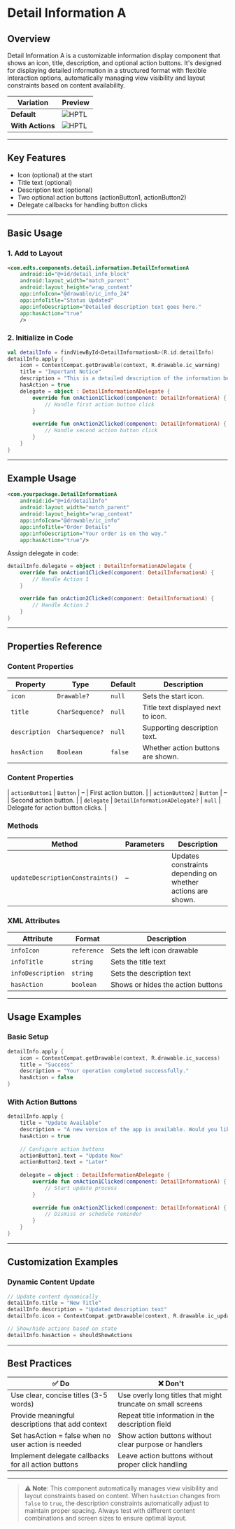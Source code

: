 # Detail Information A

## Overview
Detail Information A is a customizable information display component that shows an icon, title, description, and optional action buttons. It's designed for displaying detailed information in a structured format with flexible interaction options, automatically managing view visibility and layout constraints based on content availability.

| Variation | Preview                                                                                                                        |
| --------------- |--------------------------------------------------------------------------------------------------------------------------------|
| **Default** | ![HPTL](https://res.cloudinary.com/dpdbzlnhr/image/upload/c_scale,w_400/v1759229295/Screenshot_2025-09-30_at_17.47.46_vfop2v.png) |
| **With Actions** | ![HPTL](https://res.cloudinary.com/dpdbzlnhr/image/upload/c_scale,w_400/v1759229295/Screenshot_2025-09-30_at_17.47.58_iroouo.png)                                                                                                              |

---

## Key Features
- Icon (optional) at the start
- Title text (optional)
- Description text (optional)
- Two optional action buttons (actionButton1, actionButton2)
- Delegate callbacks for handling button clicks

---

## Basic Usage

### 1. Add to Layout
```xml
<com.edts.components.detail.information.DetailInformationA
    android:id="@+id/detail_info_block"
    android:layout_width="match_parent"
    android:layout_height="wrap_content"
    app:infoIcon="@drawable/ic_info_24"
    app:infoTitle="Status Updated"
    app:infoDescription="Detailed description text goes here."
    app:hasAction="true"
    />
```

### 2. Initialize in Code
```kotlin
val detailInfo = findViewById<DetailInformationA>(R.id.detailInfo)
detailInfo.apply {
    icon = ContextCompat.getDrawable(context, R.drawable.ic_warning)
    title = "Important Notice"
    description = "This is a detailed description of the information being displayed."
    hasAction = true
    delegate = object : DetailInformationADelegate {
        override fun onAction1Clicked(component: DetailInformationA) {
            // Handle first action button click
        }
        
        override fun onAction2Clicked(component: DetailInformationA) {
            // Handle second action button click
        }
    }
}
```

---

## Example Usage
```xml
<com.yourpackage.DetailInformationA
    android:id="@+id/detailInfo"
    android:layout_width="match_parent"
    android:layout_height="wrap_content"
    app:infoIcon="@drawable/ic_info"
    app:infoTitle="Order Details"
    app:infoDescription="Your order is on the way."
    app:hasAction="true"/>
```

Assign delegate in code:

```kotlin
detailInfo.delegate = object : DetailInformationADelegate {
    override fun onAction1Clicked(component: DetailInformationA) {
        // Handle Action 1
    }

    override fun onAction2Clicked(component: DetailInformationA) {
        // Handle Action 2
    }
}
```

---

## Properties Reference

### Content Properties

| Property        | Type                          | Default | Description                        |
| --------------- | ----------------------------- | ------- | ---------------------------------- |
| `icon`          | `Drawable?`                   | `null`  | Sets the start icon.               |
| `title`         | `CharSequence?`               | `null`  | Title text displayed next to icon. |
| `description`   | `CharSequence?`               | `null`  | Supporting description text.       |
| `hasAction`     | `Boolean`                     | `false` | Whether action buttons are shown.  |

### Content Properties

| `actionButton1` | `Button`                      | –       | First action button.               |
| `actionButton2` | `Button`                      | –       | Second action button.              |
| `delegate`      | `DetailInformationADelegate?` | `null`  | Delegate for action button clicks. |

### Methods
| Method                           | Parameters | Description                                                 |
| -------------------------------- | ---------- | ----------------------------------------------------------- |
| `updateDescriptionConstraints()` | –          | Updates constraints depending on whether actions are shown. |

### XML Attributes

| Attribute         | Format      | Description                       |
| ----------------- | ----------- | --------------------------------- |
| `infoIcon`        | `reference` | Sets the left icon drawable       |
| `infoTitle`       | `string`    | Sets the title text               |
| `infoDescription` | `string`    | Sets the description text         |
| `hasAction`       | `boolean`   | Shows or hides the action buttons |

---

## Usage Examples

### Basic Setup

```kotlin
detailInfo.apply {
    icon = ContextCompat.getDrawable(context, R.drawable.ic_success)
    title = "Success"
    description = "Your operation completed successfully."
    hasAction = false
}
```

### With Action Buttons
```kotlin
detailInfo.apply {
    title = "Update Available"
    description = "A new version of the app is available. Would you like to update now?"
    hasAction = true
    
    // Configure action buttons
    actionButton1.text = "Update Now"
    actionButton2.text = "Later"
    
    delegate = object : DetailInformationADelegate {
        override fun onAction1Clicked(component: DetailInformationA) {
            // Start update process
        }
        
        override fun onAction2Clicked(component: DetailInformationA) {
            // Dismiss or schedule reminder
        }
    }
}
```
---

## Customization Examples

### Dynamic Content Update
```kotlin
// Update content dynamically
detailInfo.title = "New Title"
detailInfo.description = "Updated description text"
detailInfo.icon = ContextCompat.getDrawable(context, R.drawable.ic_updated)

// Show/hide actions based on state
detailInfo.hasAction = shouldShowActions
```

---

## Best Practices
| ✅ Do | ❌ Don't |
|------|----------|
| Use clear, concise titles (3-5 words)| Use overly long titles that might truncate on small screens |
| Provide meaningful descriptions that add context | Repeat title information in the description field |
| Set hasAction = false when no user action is needed| Show action buttons without clear purpose or handlers |
| Implement delegate callbacks for all action buttons | Leave action buttons without proper click handling |

---

> **⚠️ Note**: This component automatically manages view visibility and layout constraints based on content. When ```hasAction``` changes from ```false``` to ```true```, the description constraints automatically adjust to maintain proper spacing. Always test with different content combinations and screen sizes to ensure optimal layout.



